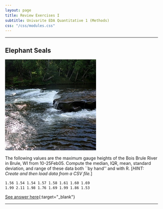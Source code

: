 ```yaml
---
layout: page
title: Review Exercises I
subtitle: Univarite EDA Quantitative 1 (Methods)
css: "/css/modules.css"
---
```


----

## Elephant Seals
<img src="zimgs/BruleRiver.jpg" alt="Brule River" class="img-right">

The following values are the maximum gauge heights of the Bois Brule River in Brule, WI from 10-25Feb05. Compute the median, IQR, mean, standard deviation, and range of these data both ``by hand'' and with R. [*HINT: Create and then load data from a CSV file.*]

```
1.56 1.54 1.54 1.57 1.58 1.61 1.60 1.69
1.99 2.11 1.98 1.76 1.69 1.99 1.86 1.53
```

[See answer here](zRevExAns/UEDAQuant1_NBrule){:target="_blank"}

----
